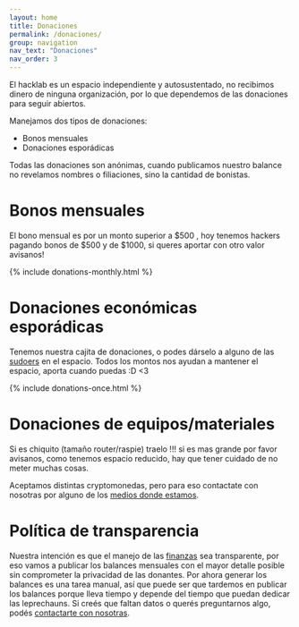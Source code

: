```yaml
---
layout: home
title: Donaciones
permalink: /donaciones/
group: navigation
nav_text: "Donaciones"
nav_order: 3
---
```


El hacklab es un espacio independiente y autosustentado, no recibimos dinero de
ninguna organización, por lo que dependemos de las donaciones para seguir
abiertos.

Manejamos dos tipos de donaciones:

  * Bonos mensuales
  * Donaciones esporádicas

Todas las donaciones son anónimas, cuando publicamos nuestro balance no
revelamos nombres o filiaciones, sino la cantidad de bonistas.

# Bonos mensuales

El bono mensual es por un monto superior a $500 , hoy tenemos hackers pagando
bonos de $500 y de $1000, si queres aportar con otro valor avisanos!

{% include donations-monthly.html %}

# Donaciones económicas esporádicas

Tenemos nuestra cajita de donaciones, o podes dárselo a alguno de las
[sudoers](https://wiki.rlab.be/doku.php?id=sudoers) en el espacio. Todos los
montos nos ayudan a mantener el espacio, aporta cuando puedas :D <3

{% include donations-once.html %}


# Donaciones de equipos/materiales

Si es chiquito (tamaño router/raspie) traelo !!! si es mas grande por favor
avisanos, como tenemos espacio reducido, hay que tener cuidado de no meter
muchas cosas.


Aceptamos distintas cryptomonedas, pero para eso contactate con nosotras por
alguno de los [medios donde estamos](/contacto).


# Política de transparencia

Nuestra intención es que el manejo de las
[finanzas](https://wiki.rlab.be/doku.php?id=finanzas) sea transparente, por eso
vamos a publicar los balances mensuales con el mayor detalle posible sin
comprometer la privacidad de las donantes. Por ahora generar los balances es una
tarea manual, así que puede ser que tardemos en publicar los balances porque
lleva tiempo y depende del tiempo que puedan dedicar las leprechauns.
Si creés que faltan datos o querés preguntarnos algo, podés
[contactarte con nosotras](/contacto).
